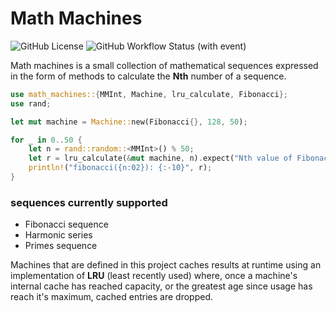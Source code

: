 # Math Machines #

![GitHub License](https://img.shields.io/github/license/WilkinsonK/math_machines)
![GitHub Workflow Status (with event)](https://img.shields.io/github/actions/workflow/status/WilkinsonK/math_machines/rust.yml)

Math machines is a small collection of mathematical sequences expressed in the
form of methods to calculate the **Nth** number of a sequence.

```rust
use math_machines::{MMInt, Machine, lru_calculate, Fibonacci};
use rand;

let mut machine = Machine::new(Fibonacci{}, 128, 50);

for _ in 0..50 {
    let n = rand::random::<MMInt>() % 50;
    let r = lru_calculate(&mut machine, n).expect("Nth value of Fibonacci");
    println!("fibonacci({n:02}): {:-10}", r);
}
```

### sequences currently supported ###
- Fibonacci sequence
- Harmonic series
- Primes sequence

Machines that are defined in this project caches results at runtime using an
implementation of **LRU** (least recently used) where, once a machine's internal
cache has reached capacity, or the greatest age since usage has reach it's
maximum, cached entries are dropped.
